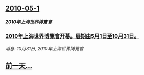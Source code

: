 ## [2010-05-1](/news/2010/05/1/index.md)

##### 2010年上海世界博覽會
### [ 2010年上海世界博覽會开幕。展期由5月1日至10月31日。 ](/news/2010/05/1/2010年上海世界博覽會开幕-展期由5月1日至10月31日.md)
_消息: 10月31日, 2010年上海世界博覽會_

## [前一天...](/news/2010/04/27/index.md)

